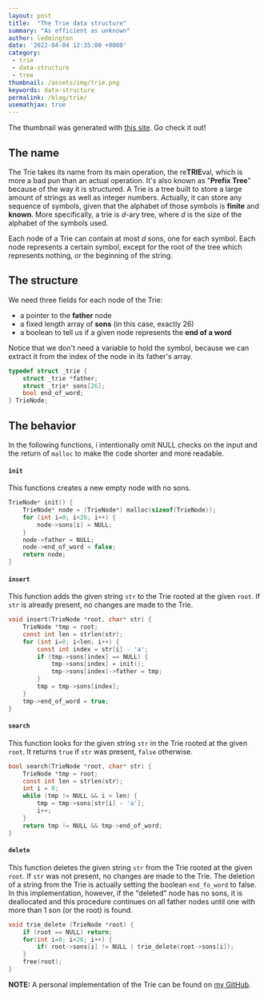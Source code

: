 ```yaml
---
layout: post
title:  "The Trie data structure"
summary: "As efficient as unknown"
author: ledmington
date: '2022-04-04 12:35:00 +0000'
category:
 - trie
 - data-structure
 - tree
thumbnail: /assets/img/trie.png
keywords: data-structure
permalink: /blog/trie/
usemathjax: true
---
```


The thumbnail was generated with [this site](https://www.cs.usfca.edu/~galles/visualization/Trie.html). Go check it out!

## The name
The Trie takes its name from its main operation, the re**TRIE**val, which is more a bad pun than an actual operation. It's also known as "**Prefix Tree**" because of the way it is structured.
A Trie is a tree built to store a large amount of strings as well as integer numbers. Actually, it can store any sequence of symbols, given that the alphabet of those symbols is **finite** and **known**.
More specifically, a trie is *d*-ary tree, where *d* is the size of the alphabet of the symbols used.

Each node of a Trie can contain at most *d* sons, one for each symbol. Each node represents a certain symbol, except for the root of the tree which represents nothing, or the beginning of the string.

## The structure
We need three fields for each node of the Trie:
- a pointer to the **father** node
- a fixed length array of **sons** (in this case, exactly 26)
- a boolean to tell us if a given node represents the **end of a word**

Notice that we don't need a variable to hold the symbol, because we can extract it from the index of the node in its father's array.

```c
typedef struct _trie {
    struct _trie *father;
    struct _trie* sons[26];
    bool end_of_word;
} TrieNode;
```

## The behavior
In the following functions, i intentionally omit NULL checks on the input and the return of `malloc` to make the code shorter and more readable.

#### `init`
This functions creates a new empty node with no sons.

```c
TrieNode* init() {
    TrieNode* node = (TrieNode*) malloc(sizeof(TrieNode));
    for (int i=0; i<26; i++) {
        node->sons[i] = NULL;
    }
    node->father = NULL;
    node->end_of_word = false;
    return node;
}
```

#### `insert`
This function adds the given string `str` to the Trie rooted at the given `root`. If `str` is already present, no changes are made to the Trie.

```c
void insert(TrieNode *root, char* str) {
    TrieNode *tmp = root;
    const int len = strlen(str);
    for (int i=0; i<len; i++) {
        const int index = str[i] - 'a';
        if (tmp->sons[index] == NULL) {
            tmp->sons[index] = init();
            tmp->sons[index]->father = tmp;
        }
        tmp = tmp->sons[index];
    }
    tmp->end_of_word = true;
}
```

#### `search`
This function looks for the given string `str` in the Trie rooted at the given `root`. It returns `true` if `str` was present, `false` otherwise.

```c
bool search(TrieNode *root, char* str) {
    TrieNode *tmp = root;
    const int len = strlen(str);
    int i = 0;
    while (tmp != NULL && i < len) {
        tmp = tmp->sons[str[i] - 'a'];
        i++;
    }
    return tmp != NULL && tmp->end_of_word;
}
```

#### `delete`
This function deletes the given string `str` from the Trie rooted at the given `root`. If `str` was not present, no changes are made to the Trie.
The deletion of a string from the Trie is actually setting the boolean `end_fo_word` to false. In this implementation, however, if the "deleted" node
has no sons, it is deallocated and this procedure continues on all father nodes until one with more than 1 son (or the root) is found.

```c
void trie_delete (TrieNode *root) {
    if (root == NULL) return;
    for(int i=0; i<26; i++) {
        if( root->sons[i] != NULL ) trie_delete(root->sons[i]);
    }
    free(root);
}
```


**NOTE:**
A personal implementation of the Trie can be found on [my GitHub](https://github.com/Ledmington/personal/tree/main/trie).
